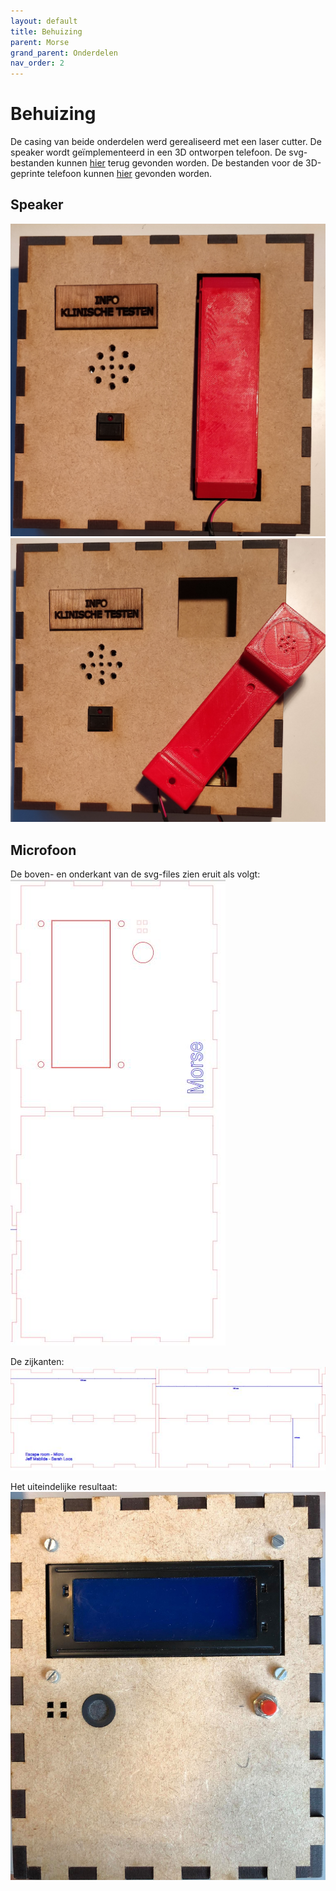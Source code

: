 ```yaml
---
layout: default
title: Behuizing
parent: Morse
grand_parent: Onderdelen
nav_order: 2
---
```



# Behuizing
De casing van beide onderdelen werd gerealiseerd met een laser cutter. De speaker wordt geïmplementeerd in een 3D ontworpen telefoon. De svg-bestanden kunnen [hier](https://github.com/BachMorse/Behuizing) terug gevonden worden. 
De bestanden voor de 3D-geprinte telefoon kunnen [hier](https://www.thingiverse.com/thing:2958960/files) gevonden worden.
## Speaker
![](https://github.com/BachMorse/Behuizing-speaker/blob/main/IMG_20210515_213034__01.jpg)
![](https://github.com/BachMorse/Behuizing-speaker/blob/main/telfoondoos.jpg)
## Microfoon
De boven- en onderkant van de svg-files zien eruit als volgt:
![](https://raw.githubusercontent.com/BachMorse/Behuizing/main/micro_bovenonder.JPG)

De zijkanten: 
![](https://raw.githubusercontent.com/BachMorse/Behuizing/main/micro_zijkanten.JPG)

Het uiteindelijke resultaat:
![](https://raw.githubusercontent.com/BachMorse/Behuizing/master/micro_resultaat.jpg)
